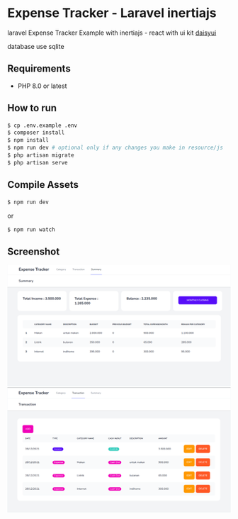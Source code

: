 # Expense Tracker - Laravel inertiajs

laravel Expense Tracker Example with inertiajs - react with ui kit [daisyui](https://daisyui.com/components/form/input)

database use sqlite

## Requirements

* PHP 8.0 or latest

## How to run

```bash
$ cp .env.example .env
$ composer install
$ npm install
$ npm run dev # optional only if any changes you make in resource/js
$ php artisan migrate
$ php artisan serve
```

## Compile Assets

```bash
$ npm run dev
```

or

```bash
$ npm run watch
```

## Screenshot

![](screenshot.png?raw=true)
![](screenshot1.png?raw=true)